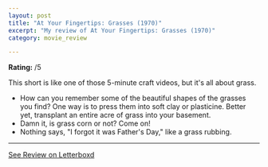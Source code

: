 ```yaml
---
layout: post
title: "At Your Fingertips: Grasses (1970)"
excerpt: "My review of At Your Fingertips: Grasses (1970)"
category: movie_review

---
```


**Rating:** /5

This short is like one of those 5-minute craft videos, but it's all about grass.

* How can you remember some of the beautiful shapes of the grasses you find? One way is to press them into soft clay or plasticine. Better yet, transplant an entire acre of grass into your basement.
* Damn it, is grass corn or not? Come on!
* Nothing says, "I forgot it was Father's Day," like a grass rubbing.


<hr>

[See Review on Letterboxd](https://boxd.it/8WBG0n)
